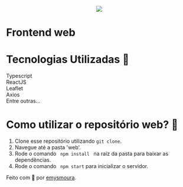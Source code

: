 <p align="center">
  <img src="/web/src/assets/logo.svg"/>
</p>

# Frontend web

# Tecnologias Utilizadas 🚀
Typescript</br>
ReactJS<br />
Leaflet<br />
Axios<br />
Entre outras...

# Como utilizar o repositório web? 🤔
  1. Clone esse repositório utilizando <code>git clone</code>.
  2. Navegue até a pasta 'web'.
  3. Rode o comando <code> npm install </code> na raíz da pasta para baixar as dependências.
  4. Rode o comando <code> npm start</code> para inicializar o servidor.


Feito com 💜 por <a href="https://github.com/emysmoura/" target="_blank">emysmoura</a>.
